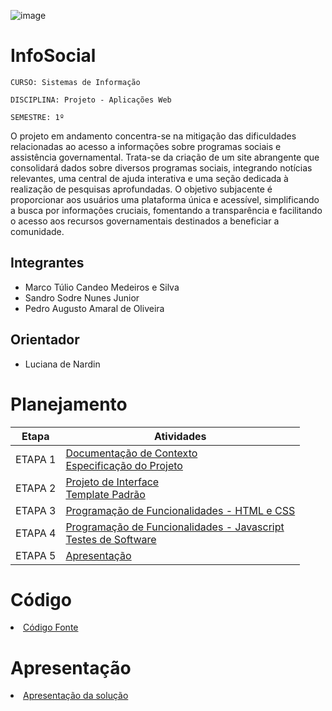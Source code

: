 ![image](https://github.com/ICEI-PUC-Minas-PMV-SI/pmv-si-2024-1-pe1-t2-infosocial/assets/8672242/6d14cced-dc8b-4dca-ae92-04bb7c639d8a)

# InfoSocial

`CURSO: Sistemas de Informação`

`DISCIPLINA: Projeto - Aplicações Web`

`SEMESTRE: 1º`

O projeto em andamento concentra-se na mitigação das dificuldades relacionadas ao acesso a informações sobre programas sociais e assistência governamental. Trata-se da criação de um site abrangente que consolidará dados sobre diversos programas sociais, integrando notícias relevantes, uma central de ajuda interativa e uma seção dedicada à realização de pesquisas aprofundadas. O objetivo subjacente é proporcionar aos usuários uma plataforma única e acessível, simplificando a busca por informações cruciais, fomentando a transparência e facilitando o acesso aos recursos governamentais destinados a beneficiar a comunidade.

## Integrantes

* Marco Túlio Candeo Medeiros e Silva
* Sandro Sodre Nunes Junior
* Pedro Augusto Amaral de Oliveira

## Orientador

* Luciana de Nardin 

# Planejamento

| Etapa         | Atividades |
|  :----:   | ----------- |
| ETAPA 1         |[Documentação de Contexto](docs/context.md) <br> [Especificação do Projeto](docs/especification.md) |
| ETAPA 2         |[Projeto de Interface](docs/interface.md) <br> [Template Padrão](docs/template.md) |
| ETAPA 3         |[Programação de Funcionalidades - HTML e CSS](docs/development.md) |
| ETAPA 4        |[Programação de Funcionalidades - Javascript](docs/development.md) <br> [Testes de Software ](docs/tests.md) |
| ETAPA 5         | [Apresentação](presentation/README.md) |

# Código

<li><a href="src/README.md"> Código Fonte</a></li>

# Apresentação

<li><a href="presentation/README.md"> Apresentação da solução</a></li>
